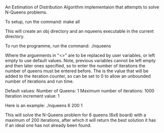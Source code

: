 An Estimation of Distribution Algorithm implementaion that attempts to solve
N-Queens problems.

To setup, run the command:
  make all

This will create an obj directory and an nqueens executable in the current
directory.

To run the programme, run the command:
  ./nqueens <number of queens> <maximum number of iterations> <iteration increment>

Where the arguements in "<>" are to be replaced by user variables, or left
empty to use default values. Note, previous variables cannot be left empty and
then later ones specified, so to enter the number of iterations the number of
queens must be entered before.
The <iteration increment> is the value that will be added to the iteration
counter, so can be set to 0 to allow an unbounded number of iterations and run
time.

Default values:
  Number of Queens: 1
  Maximum number of iterations: 1000
  Iteration increment value: 1

Here is an example:
  ./nqueens 6 200 1

This will solve the N-Queens problem for 6 queens (6x6 board) with a maximum of
200 iterations, after which it will return the best solution it has if an ideal
one has not already been found.
